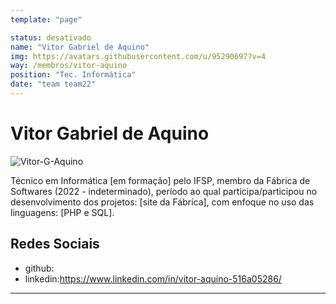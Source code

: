 ```yaml
---
template: "page"

status: desativado
name: "Vitor Gabriel de Aquino"
img: https://avatars.githubusercontent.com/u/95290697?v=4
way: /membros/vitor-aquino
position: "Tec. Informática"
date: "team team22"
---
```


# Vitor Gabriel de Aquino

![Vitor-G-Aquino](https://avatars.githubusercontent.com/u/95290697?v=4)

Técnico em Informática [em formação] pelo IFSP, membro da Fábrica de Softwares (2022 - indeterminado), período ao qual participa/participou no desenvolvimento dos projetos: [site da Fábrica], com enfoque no uso das linguagens: [PHP e SQL].

## Redes Sociais
- github:
- linkedin:https://www.linkedin.com/in/vitor-aquino-516a05286/
***

<!--## Perfil

## Evolução-->